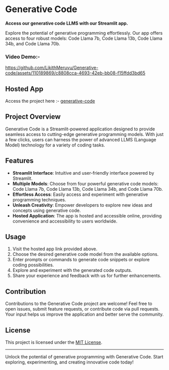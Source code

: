 # Generative Code

**Access our generative code LLMS with our Streamlit app.**

Explore the potential of generative programming effortlessly. Our app offers access to four robust models: Code Llama 7b, Code Llama 13b, Code Llama 34b, and Code Llama 70b.

### Video Demo:-
https://github.com/LikithMeruvu/Generative-code/assets/110189869/c8808cca-4693-42eb-bb08-f15ffdd3bd65

## Hosted App
Access the project here :- [generative-code](https://generative-code.streamlit.app)

## Project Overview

Generative Code is a Streamlit-powered application designed to provide seamless access to cutting-edge generative programming models. With just a few clicks, users can harness the power of advanced LLMS (Language Model) technology for a variety of coding tasks.

## Features

- **Streamlit Interface**: Intuitive and user-friendly interface powered by Streamlit.
- **Multiple Models**: Choose from four powerful generative code models: Code Llama 7b, Code Llama 13b, Code Llama 34b, and Code Llama 70b.
- **Effortless Access**: Easily access and experiment with generative programming techniques.
- **Unleash Creativity**: Empower developers to explore new ideas and concepts using generative code.
- **Hosted Application**: The app is hosted and accessible online, providing convenience and accessibility to users worldwide.

## Usage

1. Visit the hosted app link provided above.
2. Choose the desired generative code model from the available options.
3. Enter prompts or commands to generate code snippets or explore coding possibilities.
4. Explore and experiment with the generated code outputs.
5. Share your experience and feedback with us for further enhancements.

## Contribution

Contributions to the Generative Code project are welcome! Feel free to open issues, submit feature requests, or contribute code via pull requests. Your input helps us improve the application and better serve the community.

## License

This project is licensed under the [MIT License](LICENSE).

---

Unlock the potential of generative programming with Generative Code. Start exploring, experimenting, and creating innovative code today!
